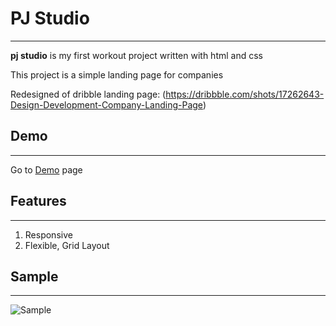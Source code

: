 # PJ Studio
---
**pj studio** is my first workout project written with html and css

This project is a simple landing page for companies

Redesigned of dribble landing page: (https://dribbble.com/shots/17262643-Design-Development-Company-Landing-Page)

## Demo
---
Go to [Demo](https://mahsadp.github.io/Pj-studio/) page

## Features
---
1. Responsive
2. Flexible, Grid Layout

## Sample
---
![Sample](https://user-images.githubusercontent.com/100931501/173195392-91cf6099-9494-459e-9237-213ad51fbe62.jpg)

